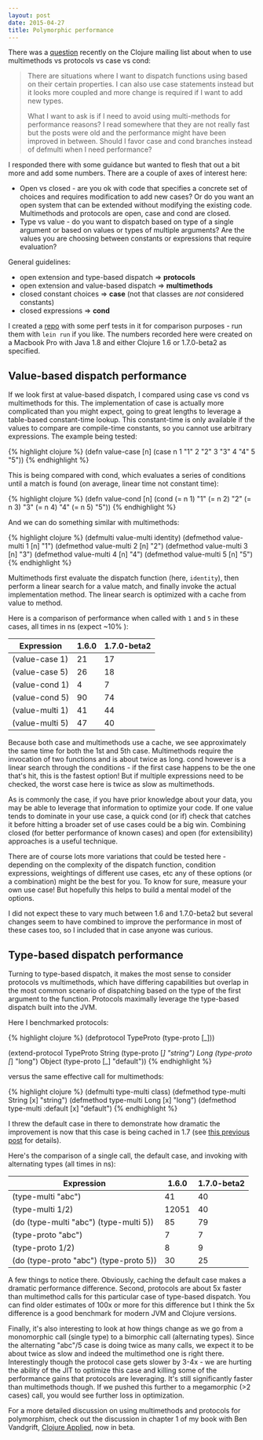 ```yaml
---
layout: post
date: 2015-04-27
title: Polymorphic performance
---
```


There was a [question](https://groups.google.com/d/msg/clojure/7oROqb6dGSU/LvVT5HX6_CAJ) recently on the Clojure mailing list about when to use multimethods vs protocols vs case vs cond:

> There are situations where I want to dispatch functions using based on their certain properties. I can also use case statements instead but it looks more coupled and more change is required if I want to add new types. 
> 
> What I want to ask is if I need to avoid using multi-methods for performance reasons? I read somewhere that they are not really fast but the posts were old and the performance might have been improved in between. Should I favor case and cond branches instead of defmulti when I need performance? 

I responded there with some guidance but wanted to flesh that out a bit more and add some numbers. There are a couple of axes of interest here:

* Open vs closed - are you ok with code that specifies a concrete set of choices and requires modification to add new cases? Or do you want an open system that can be extended without modifying the existing code. Multimethods and protocols are open, case and cond are closed.
* Type vs value - do you want to dispatch based on type of a single argument or based on values or types of multiple arguments? Are the values you are choosing between constants or expressions that require evaluation?

General guidelines:
* open extension and type-based dispatch => **protocols**
* open extension and value-based dispatch => **multimethods**
* closed constant choices => **case** (not that classes are *not* considered constants)
* closed expressions => **cond**

I created a [repo](https://github.com/puredanger/poly-timing) with some perf tests in it for comparison purposes - run them with `lein run` if you like. The numbers recorded here were created on a Macbook Pro with Java 1.8 and either Clojure 1.6 or 1.7.0-beta2 as specified.

## Value-based dispatch performance 

If we look first at value-based dispatch, I compared using case vs cond vs multimethods for this. The implementation of case is actually more complicated than you might expect, going to great lengths to leverage a table-based constant-time lookup. This constant-time is only available if the values to compare are compile-time constants, so you cannot use arbitrary expressions. The example being tested:

{% highlight clojure %}
(defn value-case [n]
  (case n
    1 "1"
    2 "2"
    3 "3"
    4 "4"
    5 "5"))
{% endhighlight %}

This is being compared with cond, which evaluates a series of conditions until a match is found (on average, linear time not constant time):

{% highlight clojure %}
(defn value-cond [n]
  (cond
    (= n 1) "1"
    (= n 2) "2"
    (= n 3) "3"
    (= n 4) "4"
    (= n 5) "5"))
{% endhighlight %}

And we can do something similar with multimethods:

{% highlight clojure %}
(defmulti value-multi identity)
(defmethod value-multi 1 [n] "1")
(defmethod value-multi 2 [n] "2")
(defmethod value-multi 3 [n] "3")
(defmethod value-multi 4 [n] "4")
(defmethod value-multi 5 [n] "5")
{% endhighlight %}

Multimethods first evaluate the dispatch function (here, `identity`), then perform a linear search for a value match, and finally invoke the actual implementation method. The linear search is optimized with a cache from value to method.

Here is a comparison of performance when called with `1` and `5` in these cases, all times in ns (expect ~10% ):

Expression|1.6.0|1.7.0-beta2
----------|-----|-----------
(value-case 1)|21|17
(value-case 5)|26|18
(value-cond 1)|4|7
(value-cond 5)|90|74
(value-multi 1)|41|44
(value-multi 5)|47|40

Because both case and multimethods use a cache, we see approximately the same time for both the 1st and 5th case. Multimethods require the invocation of two functions and is about twice as long. cond however is a linear search through the conditions - if the first case happens to be the one that's hit, this is the fastest option! But if multiple expressions need to be checked, the worst case here is twice as slow as multimethods. 

As is commonly the case, if you have prior knowledge about your data, you may be able to leverage that information to optimize your code. If one value tends to dominate in your use case, a quick cond (or if) check that catches it before hitting a broader set of use cases could be a big win. Combining closed (for better performance of known cases) and open (for extensibility) approaches is a useful technique.

There are of course lots more variations that could be tested here - depending on the complexity of the dispatch function, condition expressions, weightings of different use cases, etc any of these options (or a combination) might be the best for you. To know for sure, measure your own use case! But hopefully this helps to build a mental model of the options.

I did not expect these to vary much between 1.6 and 1.7.0-beta2 but several changes seem to have combined to improve the performance in most of these cases too, so I included that in case anyone was curious.

## Type-based dispatch performance

Turning to type-based dispatch, it makes the most sense to consider protocols vs multimethods, which have differing capabilities but overlap in the most common scenario of dispatching based on the type of the first argument to the function. Protocols maximally leverage the type-based dispatch built into the JVM. 

Here I benchmarked protocols:

{% highlight clojure %}
(defprotocol TypeProto
  (type-proto [_]))

(extend-protocol TypeProto
  String
  (type-proto [_] "string")
  Long
  (type-proto [_] "long")
  Object
  (type-proto [_] "default"))
{% endhighlight %}

versus the same effective call for multimethods:

{% highlight clojure %}
(defmulti type-multi class)
(defmethod type-multi String [x] "string")
(defmethod type-multi Long [x] "long")
(defmethod type-multi :default [x] "default")
{% endhighlight %}

I threw the default case in there to demonstrate how dramatic the improvement is now that this case is being cached in 1.7 (see [this previous post](http://insideclojure.org/2014/12/13/multimethod-default/) for details).

Here's the comparison of a single call, the default case, and invoking with alternating types (all times in ns):

Expression|1.6.0|1.7.0-beta2
----------|-----|-----------
(type-multi "abc")|41|40
(type-multi 1/2)|12051|40
(do (type-multi "abc") (type-multi 5))|85|79
(type-proto "abc")|7|7
(type-proto 1/2)|8|9
(do (type-proto "abc") (type-proto 5))|30|25

A few things to notice there. Obviously, caching the default case makes a dramatic performance difference. Second, protocols are about 5x faster than multimethod calls for this particular case of type-based dispatch. You can find older estimates of 100x or more for this difference but I think the 5x difference is a good benchmark for modern JVM and Clojure versions.

Finally, it's also interesting to look at how things change as we go from a monomorphic call (single type) to a bimorphic call (alternating types). Since the alternating "abc"/5 case is doing twice as many calls, we expect it to be about twice as slow and indeed the multimethod one is right there. Interestingly though the protocol case gets slower by 3-4x - we are hurting the ability of the JIT to optimize this case and killing some of the performance gains that protocols are leveraging. It's still significantly faster than multimethods though. If we pushed this further to a megamorphic (>2 cases) call, you would see further loss in optimization. 

For a more detailed discussion on using multimethods and protocols for polymorphism, check out the discussion in chapter 1 of my book with Ben Vandgrift, <a href="https://pragprog.com/book/vmclojeco/clojure-applied">Clojure Applied</a>, now in beta. 